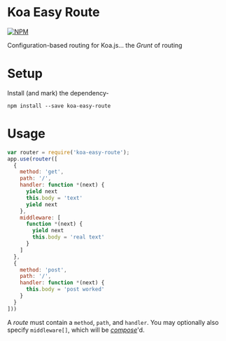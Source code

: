 
# Koa Easy Route

[![NPM](https://nodei.co/npm/koa-easy-route.png?downloads=false)](https://nodei.co/npm/koa-easy-route/)

Configuration-based routing for Koa.js... the _Grunt_ of routing

# Setup

Install (and mark) the dependency-

`npm install --save koa-easy-route`

# Usage

```js
var router = require('koa-easy-route');
app.use(router([
  {
    method: 'get',
    path: '/',
    handler: function *(next) {
      yield next
      this.body = 'text'
      yield next
    },
    middleware: [
      function *(next) {
        yield next
        this.body = 'real text'
      }
    ]
  },
  {
    method: 'post',
    path: '/',
    handler: function *(next) {
      this.body = 'post worked'
    }
  }
]))
```

A _route_ must contain a `method`, `path`, and `handler`. You may
optionally also specify `middleware[]`, which will be _[compose]_'d.

[compose]: https://github.com/koajs/compose
[Grunt]: http://gruntjs.com/
